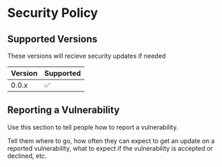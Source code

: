 # Security Policy

## Supported Versions

These versions will recieve security updates if needed

| Version | Supported          |
| ------- | ------------------ |
| 0.0.x   | :white_check_mark: |

## Reporting a Vulnerability

Use this section to tell people how to report a vulnerability.

Tell them where to go, how often they can expect to get an update on a
reported vulnerability, what to expect if the vulnerability is accepted or
declined, etc.
